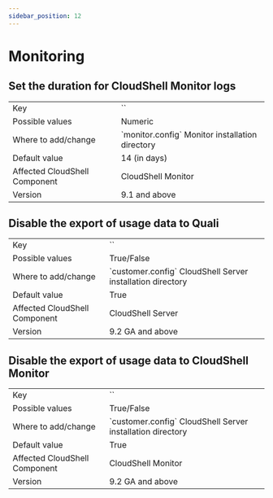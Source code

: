```yaml
---
sidebar_position: 12
---
```


# Monitoring

## Set the duration for CloudShell Monitor logs
<table>
	<tbody>
		<tr>
			<td>Key</td>
			<td>`<add key="ProductLogsDaysBackFilter" value="10"/>`</td>
		</tr>
		<tr>
			<td>Possible values</td>
			<td>Numeric</td>
		</tr>
		<tr>
			<td>Where to add/change</td>
			<td>`monitor.config` Monitor installation directory</td>
		</tr>
		<tr>
			<td>Default value</td>
			<td>14 (in days)</td>
		</tr>
		<tr>
			<td>Affected CloudShell Component</td>
			<td>CloudShell Monitor</td>
		</tr>
		<tr>
			<td>Version</td>
			<td>9.1 and above</td>
		</tr>
	</tbody>
</table>

## Disable the export of usage data to Quali
<table>
	<tbody>
		<tr>
			<td>Key</td>
			<td>`<add key="EnableWatcher" value="False"/>`</td>
		</tr>
		<tr>
			<td>Possible values</td>
			<td>True/False</td>
		</tr>
		<tr>
			<td>Where to add/change</td>
			<td>`customer.config` CloudShell Server installation directory</td>
		</tr>
		<tr>
			<td>Default value</td>
			<td>True</td>
		</tr>
		<tr>
			<td>Affected CloudShell Component</td>
			<td>CloudShell Server</td>
		</tr>
		<tr>
			<td>Version</td>
			<td>9.2 GA and above</td>
		</tr>
	</tbody>
</table>

## Disable the export of usage data to **CloudShell Monitor**
<table>
	<tbody>
		<tr>
			<td>Key</td>
			<td>`<add key="AddUsageDataToMonitoring" value="False"/>`</td>
		</tr>
		<tr>
			<td>Possible values</td>
			<td>True/False</td>
		</tr>
		<tr>
			<td>Where to add/change</td>
			<td>`customer.config` CloudShell Server installation directory</td>
		</tr>
		<tr>
			<td>Default value</td>
			<td>True</td>
		</tr>
		<tr>
			<td>Affected CloudShell Component</td>
			<td>CloudShell Monitor</td>
		</tr>
		<tr>
			<td>Version</td>
			<td>9.2 GA and above</td>
		</tr>
	</tbody>
</table>

